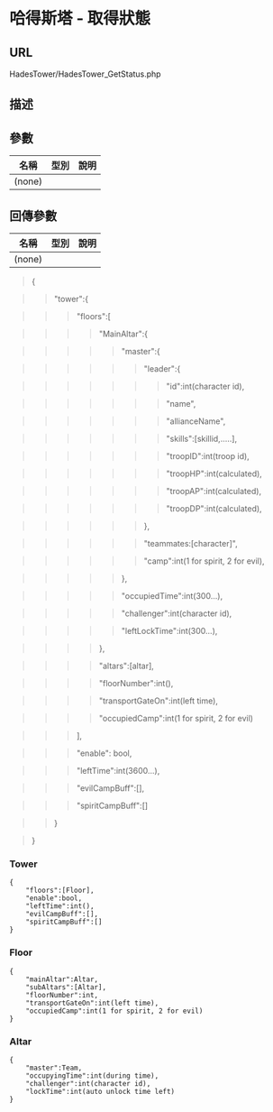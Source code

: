 # 哈得斯塔 - 取得狀態

## URL

HadesTower\/HadesTower\_GetStatus.php

## 描述

## 參數

| 名稱 | 型別 | 說明 |
| --- | --- | --- |
| \(none\) |  |  |

## 回傳參數

| 名稱 | 型別 | 說明 |
| --- | --- | --- |
| \(none\) |  |  |

>{  

>>"tower":{

>>>"floors":[

>>>>"MainAltar":{

>>>>>"master":{

>>>>>>"leader":{

>>>>>>>"id":int(character id),

>>>>>>>"name",

>>>>>>>"allianceName",

>>>>>>>"skills":[skillid,.....],


>>>>>>>"troopID":int(troop id),

>>>>>>>"troopHP":int(calculated),

>>>>>>>"troopAP":int(calculated),

>>>>>>>"troopDP":int(calculated),

>>>>>>},

>>>>>>"teammates:[character]",

>>>>>>"camp":int(1 for spirit, 2 for evil),

>>>>>},

>>>>>"occupiedTime":int(300...),

>>>>>"challenger":int(character id),

>>>>>"leftLockTime":int(300...),

>>>>},

>>>>"altars":[altar],

>>>>"floorNumber":int(),

>>>>"transportGateOn":int(left time),

>>>>"occupiedCamp":int(1 for spirit, 2 for evil)

>>>],

>>>"enable": bool,

>>>"leftTime":int(3600...),

>>>"evilCampBuff":[],

>>>"spiritCampBuff":[]

>>}

>}

### Tower

```
{
    "floors":[Floor],
    "enable":bool,
    "leftTime":int(),
    "evilCampBuff":[],
    "spiritCampBuff":[]
}
```

### Floor

```
{
    "mainAltar":Altar,
    "subAltars":[Altar],
    "floorNumber":int,
    "transportGateOn":int(left time),
    "occupiedCamp":int(1 for spirit, 2 for evil)
}
```
### Altar

```
{
    "master":Team,
    "occupyingTime":int(during time),
    "challenger":int(character id),
    "lockTime":int(auto unlock time left)
}

```
